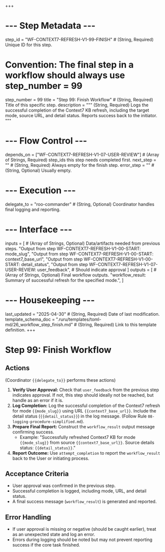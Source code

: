 +++
# --- Step Metadata ---
step_id = "WF-CONTEXT7-REFRESH-V1-99-FINISH" # (String, Required) Unique ID for this step.
# Convention: The final step in a workflow should always use step_number = 99
step_number = 99
title = "Step 99: Finish Workflow" # (String, Required) Title of this specific step.
description = """
(String, Required) Logs the successful completion of the Context7 KB refresh,
including the target mode, source URL, and detail status. Reports success back to the initiator.
"""

# --- Flow Control ---
depends_on = ["WF-CONTEXT7-REFRESH-V1-07-USER-REVIEW"] # (Array of Strings, Required) step_ids this step needs completed first.
next_step = "" # (String, Required) Always empty for the finish step.
error_step = "" # (String, Optional) Usually empty.

# --- Execution ---
delegate_to = "roo-commander" # (String, Optional) Coordinator handles final logging and reporting.

# --- Interface ---
inputs = [ # (Array of Strings, Optional) Data/artifacts needed from previous steps.
    "Output from step WF-CONTEXT7-REFRESH-V1-00-START: mode_slug",
    "Output from step WF-CONTEXT7-REFRESH-V1-00-START: context7_base_url",
    "Output from step WF-CONTEXT7-REFRESH-V1-00-START: detail_status",
    "Output from step WF-CONTEXT7-REFRESH-V1-07-USER-REVIEW: user_feedback", # Should indicate approval
]
outputs = [ # (Array of Strings, Optional) Final workflow outputs.
    "workflow_result: Summary of successful refresh for the specified mode.",
]

# --- Housekeeping ---
last_updated = "2025-04-30" # (String, Required) Date of last modification.
template_schema_doc = ".ruru/templates/toml-md/26_workflow_step_finish.md" # (String, Required) Link to this template definition.
+++

# Step 99: Finish Workflow

## Actions

(Coordinator `{{delegate_to}}` performs these actions)

1.  **Verify User Approval:** Check that `user_feedback` from the previous step indicates approval. If not, this step should ideally not be reached, but handle as an error if it is.
2.  **Log Completion:** Log the successful completion of the Context7 refresh for mode `{{mode_slug}}` using URL `{{context7_base_url}}`. Include the detail status (`{{detail_status}}`) in the log message. (Follow Rule `08-logging-procedure-simplified.md`).
3.  **Prepare Final Report:** Construct the `workflow_result` output message confirming success.
    *   Example: "Successfully refreshed Context7 KB for mode `{{mode_slug}}` from source `{{context7_base_url}}`. Source details status: `{{detail_status}}`."
4.  **Report Outcome:** Use `attempt_completion` to report the `workflow_result` back to the User or initiating process.

## Acceptance Criteria

*   User approval was confirmed in the previous step.
*   Successful completion is logged, including mode, URL, and detail status.
*   A final success message (`workflow_result`) is generated and reported.

## Error Handling

*   If user approval is missing or negative (should be caught earlier), treat as an unexpected state and log an error.
*   Errors during logging should be noted but may not prevent reporting success if the core task finished.